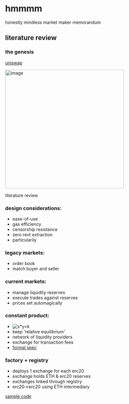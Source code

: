 # hmmmm
honestly mindless market maker memorandum

## literature review

### the genesis
[uniswap](https://hackmd.io/@HaydenAdams/HJ9jLsfTz#Creating-Exchanges)

<img width="384" alt="image" src="https://user-images.githubusercontent.com/9206704/159773793-ab580fa5-4326-4c01-b7d8-d84bf5b2252f.png">



literature review

### design considerations:

- ease-of-use
- gas efficiency
- censorship resistance
- zero rent extraction
- particularily

### legacy markets:

- order book
- match buyer and seller

### current markets:

- manage liquidity reserves
- execute trades against reserves
- prices set automagically

### constant product:
- ![x*y=k](https://latex.codecogs.com/svg.image?x*y=k)
- keep 'relative equilibrium'
- network of liquidity providers
- exchange for transaction fees
- [formal spec](https://github.com/runtimeverification/verified-smart-contracts/blob/uniswap/uniswap/x-y-k.pdf)

### factory + registry

- deploys 1 exchange for each erc20
- exchange holds ETH & erc20 reserves
- exchanges linked through registry
- erc20->erc20 using ETH intermediary

[sample code](https://github.com/jaderiverstokes/bitmix/blob/main/src/index.js#L261)
